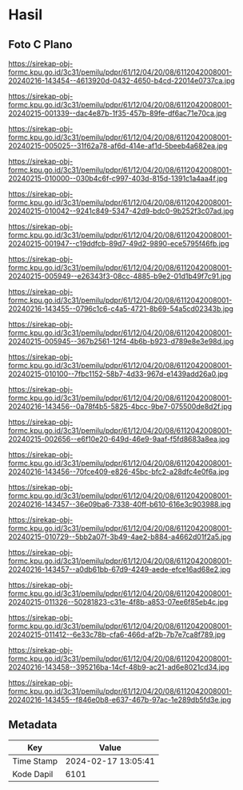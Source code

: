 # Hasil

## Foto C Plano

https://sirekap-obj-formc.kpu.go.id/3c31/pemilu/pdpr/61/12/04/20/08/6112042008001-20240216-143454--4613920d-0432-4650-b4cd-22014e0737ca.jpg

https://sirekap-obj-formc.kpu.go.id/3c31/pemilu/pdpr/61/12/04/20/08/6112042008001-20240215-001339--dac4e87b-1f35-457b-89fe-df6ac71e70ca.jpg

https://sirekap-obj-formc.kpu.go.id/3c31/pemilu/pdpr/61/12/04/20/08/6112042008001-20240215-005025--31f62a78-af6d-414e-af1d-5beeb4a682ea.jpg

https://sirekap-obj-formc.kpu.go.id/3c31/pemilu/pdpr/61/12/04/20/08/6112042008001-20240215-010000--030b4c6f-c997-403d-815d-1391c1a4aa4f.jpg

https://sirekap-obj-formc.kpu.go.id/3c31/pemilu/pdpr/61/12/04/20/08/6112042008001-20240215-010042--9241c849-5347-42d9-bdc0-9b252f3c07ad.jpg

https://sirekap-obj-formc.kpu.go.id/3c31/pemilu/pdpr/61/12/04/20/08/6112042008001-20240215-001947--c19ddfcb-89d7-49d2-9890-ece5795f46fb.jpg

https://sirekap-obj-formc.kpu.go.id/3c31/pemilu/pdpr/61/12/04/20/08/6112042008001-20240215-005949--e26343f3-08cc-4885-b9e2-01d1b49f7c91.jpg

https://sirekap-obj-formc.kpu.go.id/3c31/pemilu/pdpr/61/12/04/20/08/6112042008001-20240216-143455--0796c1c6-c4a5-4721-8b69-54a5cd02343b.jpg

https://sirekap-obj-formc.kpu.go.id/3c31/pemilu/pdpr/61/12/04/20/08/6112042008001-20240215-005945--367b2561-12f4-4b6b-b923-d789e8e3e98d.jpg

https://sirekap-obj-formc.kpu.go.id/3c31/pemilu/pdpr/61/12/04/20/08/6112042008001-20240215-010100--7fbc1152-58b7-4d33-967d-e1439add26a0.jpg

https://sirekap-obj-formc.kpu.go.id/3c31/pemilu/pdpr/61/12/04/20/08/6112042008001-20240216-143456--0a78f4b5-5825-4bcc-9be7-075500de8d2f.jpg

https://sirekap-obj-formc.kpu.go.id/3c31/pemilu/pdpr/61/12/04/20/08/6112042008001-20240215-002656--e6f10e20-649d-46e9-9aaf-f5fd8683a8ea.jpg

https://sirekap-obj-formc.kpu.go.id/3c31/pemilu/pdpr/61/12/04/20/08/6112042008001-20240216-143456--70fce409-e826-45bc-bfc2-a28dfc4e0f6a.jpg

https://sirekap-obj-formc.kpu.go.id/3c31/pemilu/pdpr/61/12/04/20/08/6112042008001-20240216-143457--36e09ba6-7338-40ff-b610-616e3c903988.jpg

https://sirekap-obj-formc.kpu.go.id/3c31/pemilu/pdpr/61/12/04/20/08/6112042008001-20240215-010729--5bb2a07f-3b49-4ae2-b884-a4662d01f2a5.jpg

https://sirekap-obj-formc.kpu.go.id/3c31/pemilu/pdpr/61/12/04/20/08/6112042008001-20240216-143457--a0db61bb-67d9-4249-aede-efce16ad68e2.jpg

https://sirekap-obj-formc.kpu.go.id/3c31/pemilu/pdpr/61/12/04/20/08/6112042008001-20240215-011326--50281823-c31e-4f8b-a853-07ee6f85eb4c.jpg

https://sirekap-obj-formc.kpu.go.id/3c31/pemilu/pdpr/61/12/04/20/08/6112042008001-20240215-011412--6e33c78b-cfa6-466d-af2b-7b7e7ca8f789.jpg

https://sirekap-obj-formc.kpu.go.id/3c31/pemilu/pdpr/61/12/04/20/08/6112042008001-20240216-143458--395216ba-14cf-48b9-ac21-ad6e8021cd34.jpg

https://sirekap-obj-formc.kpu.go.id/3c31/pemilu/pdpr/61/12/04/20/08/6112042008001-20240216-143455--f846e0b8-e637-467b-97ac-1e289db5fd3e.jpg


## Metadata

| Key        | Value               |
| ---------- | ------------------- |
| Time Stamp | 2024-02-17 13:05:41 |
| Kode Dapil | 6101                |




